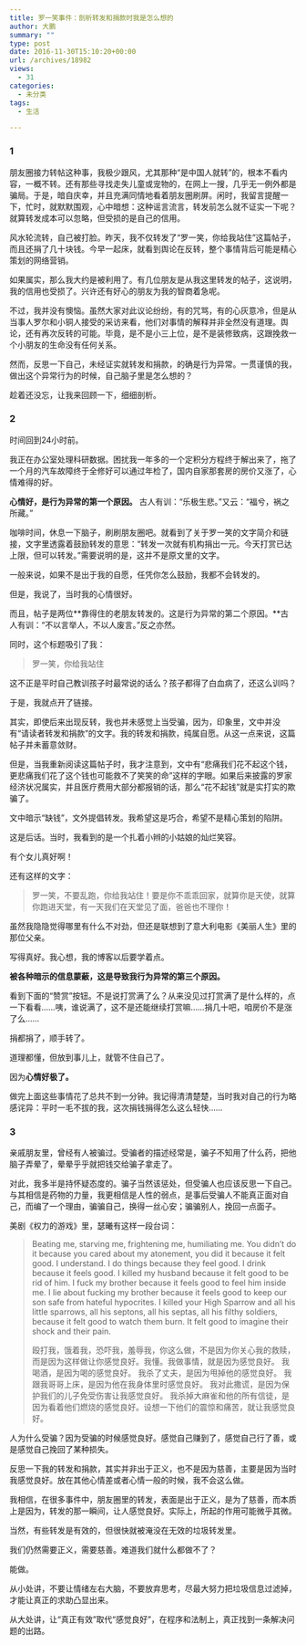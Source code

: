 ```yaml
---
title: 罗一笑事件：剖析转发和捐款时我是怎么想的
author: 大鹏
summary: ""
type: post
date: 2016-11-30T15:10:20+00:00
url: /archives/18982
views:
  - 31
categories:
  - 未分类
tags:
  - 生活

---
```

### 1

朋友圈接力转帖这种事，我极少跟风，尤其那种“是中国人就转”的，根本不看内容，一概不转。还有那些寻找走失儿童或宠物的，在网上一搜，几乎无一例外都是骗局。于是，暗自庆幸，并且充满同情地看着朋友圈刷屏。闲时，我留言提醒一下，忙时，就默默围观，心中暗想：这种谣言流言，转发前怎么就不证实一下呢？就算转发成本可以忽略，但受损的是自己的信用。

风水轮流转，自己被打脸。昨天，我不仅转发了“罗一笑，你给我站住”这篇帖子，而且还捐了几十块钱。今早一起床，就看到舆论在反转，整个事情背后可能是精心策划的网络营销。

如果属实，那么我大约是被利用了。有几位朋友是从我这里转发的帖子，这说明，我的信用也受损了。兴许还有好心的朋友为我的智商着急呢。

不过，我并没有懊恼。虽然大家对此议论纷纷，有的咒骂，有的心灰意冷，但是从当事人罗尔和小铜人接受的采访来看，他们对事情的解释并非全然没有道理。舆论，还有再次反转的可能。毕竟，是不是小三上位，是不是装修致病，这跟挽救一个小朋友的生命没有任何关系。

然而，反思一下自己，未经证实就转发和捐款，的确是行为异常。一贯谨慎的我，做出这个异常行为的时候，自己脑子里是怎么想的？

趁着还没忘，让我来回顾一下，细细剖析。

### 2

时间回到24小时前。

我正在办公室处理科研数据。困扰我一年多的一个定积分方程终于解出来了，拖了一个月的汽车故障终于全修好可以通过年检了，国内自家那套房的房价又涨了，心情难得的好。

**心情好，是行为异常的第一个原因。** 古人有训：“乐极生悲。”又云：“福兮，祸之所藏。”

咖啡时间，休息一下脑子，刷刷朋友圈吧。就看到了关于罗一笑的文字简介和链接，文字里透露着鼓励转发的意思：“转发一次就有机构捐出一元。今天打赏已达上限，但可以转发。”需要说明的是，这并不是原文里的文字。

一般来说，如果不是出于我的自愿，任凭你怎么鼓励，我都不会转发的。

但是，我说了，当时我的心情很好。

而且，帖子是两位**靠得住的老朋友转发的。这是行为异常的第二个原因。**古人有训：“不以言举人，不以人废言。”反之亦然。

同时，这个标题吸引了我：

> 罗一笑，你给我站住

这不正是平时自己教训孩子时最常说的话么？孩子都得了白血病了，还这么训吗？

于是，我就点开了链接。

其实，即使后来出现反转，我也并未感觉上当受骗，因为，印象里，文中并没有“请读者转发和捐款”的文字。我的转发和捐款，纯属自愿。从这一点来说，这篇帖子并未蓄意敛财。

但是，当我重新阅读这篇帖子时，我才注意到，文中有“悲痛我们花不起这个钱，更悲痛我们花了这个钱也可能救不了笑笑的命”这样的字眼。如果后来披露的罗家经济状况属实，并且医疗费用大部分都报销的话，那么“花不起钱”就是实打实的欺骗了。

文中暗示“缺钱”，文外提倡转发。我希望这是巧合，希望不是精心策划的陷阱。

这是后话。当时，我看到的是一个扎着小辫的小姑娘的灿烂笑容。

有个女儿真好啊！

还有这样的文字：

> 罗一笑，不要乱跑，你给我站住！要是你不乖乖回家，就算你是天使，就算你跑进天堂，有一天我们在天堂见了面，爸爸也不理你！

虽然我隐隐觉得哪里有什么不对劲，但还是联想到了意大利电影《美丽人生》里的那位父亲。

写得真好。我心想，我的博客以后要学着点。

**被各种暗示的信息蒙蔽，这是导致我行为异常的第三个原因。**

看到下面的“赞赏”按钮。不是说打赏满了么？从来没见过打赏满了是什么样的，点一下看看……咦，谁说满了，这不是还能继续打赏嘛……捐几十吧，咱房价不是涨了么……

捐都捐了，顺手转了。

道理都懂，但放到事儿上，就管不住自己了。

因为**心情好极了。**

做完上面这些事情花了总共不到一分钟。我记得清清楚楚，当时我对自己的行为略感诧异：平时一毛不拔的我，这次捐钱捐得怎么这么轻快……

### 3

亲戚朋友里，曾经有人被骗过。受骗者的描述经常是，骗子不知用了什么药，把他脑子弄晕了，晕晕乎乎就把钱交给骗子拿走了。

对此，我多半是持怀疑态度的。骗子当然该惩处，但受骗人也应该反思一下自己。与其相信是药物的力量，我更相信是人性的弱点，是事后受骗人不能真正面对自己，而编了一个理由，骗骗自己，换得一丝心安；骗骗别人，挽回一点面子。

美剧《权力的游戏》里，瑟曦有这样一段台词：

> Beating me, starving me, frightening me, humiliating me. You didn&#8217;t do it because you cared about my atonement, you did it because it felt good. I understand. I do things because they feel good. I drink because it feels good. I killed my husband because it felt good to be rid of him. I fuck my brother because it feels good to feel him inside me. I lie about fucking my brother because it feels good to keep our son safe from hateful hypocrites. I killed your High Sparrow and all his little sparrows, all his septons, all his septas, all his filthy soldiers, because it felt good to watch them burn. It felt good to imagine their shock and their pain.
> 
> 殴打我，饿着我，恐吓我，羞辱我，你这么做，不是因为你关心我的救赎，而是因为这样做让你感觉良好。我懂。我做事情，就是因为感觉良好。 我喝酒，是因为喝的感觉良好。 我杀了丈夫，是因为甩掉他的感觉良好。 我跟我哥哥上床，是因为他在我身体里时感觉良好。 我对此撒谎，是因为保护我们的儿子免受伤害让我感觉良好。 我杀掉大麻雀和他的所有信徒，是因为看着他们燃烧的感觉良好。设想一下他们的震惊和痛苦，就让我感觉良好。

人为什么受骗？因为受骗的时候感觉良好。感觉自己赚到了，感觉自己行了善，或是感觉自己挽回了某种损失。

反思一下我的转发和捐款，其实并非出于正义，也不是因为慈善，主要是因为当时我感觉良好。放在其他心情差或者心情一般的时候，我不会这么做。

我相信，在很多事件中，朋友圈里的转发，表面是出于正义，是为了慈善，而本质上是因为，转发的那一瞬间，让人感觉良好。实际上，所起的作用可能微乎其微。

当然，有些转发是有效的，但很快就被淹没在无效的垃圾转发里。

我们仍然需要正义，需要慈善。难道我们就什么都做不了？

能做。

从小处讲，不要让情绪左右大脑，不要放弃思考，尽最大努力把垃圾信息过滤掉，才能让真正的求助凸显出来。

从大处讲，让“真正有效”取代“感觉良好”，在程序和法制上，真正找到一条解决问题的出路。
